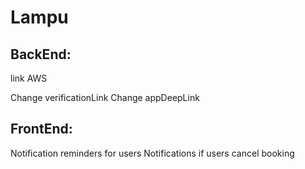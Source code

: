 # Lampu

## BackEnd:
link AWS

Change verificationLink
Change appDeepLink

## FrontEnd:
Notification reminders for users
Notifications if users cancel booking